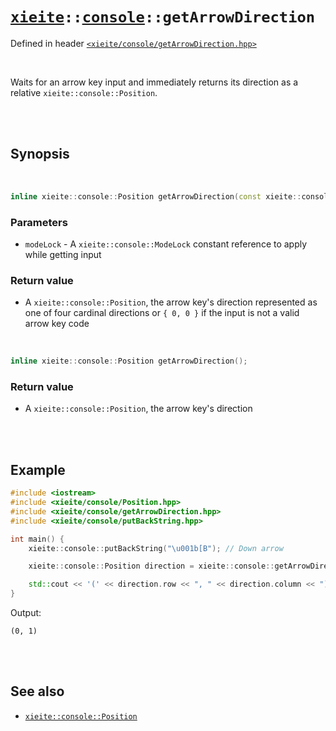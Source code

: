 # [`xieite`](../../README.md)`::`[`console`](../../docs/console.md)`::getArrowDirection`
Defined in header [`<xieite/console/getArrowDirection.hpp>`](../../include/xieite/console/getArrowDirection.hpp)

<br/>

Waits for an arrow key input and immediately returns its direction as a relative `xieite::console::Position`.

<br/><br/>

## Synopsis

<br/>

```cpp
inline xieite::console::Position getArrowDirection(const xieite::console::ModeLock& modeLock);
```
### Parameters
- `modeLock` - A `xieite::console::ModeLock` constant reference to apply while getting input
### Return value
- A `xieite::console::Position`, the arrow key's direction represented as one of four cardinal directions or `{ 0, 0 }` if the input is not a valid arrow key code

<br/>

```cpp
inline xieite::console::Position getArrowDirection();
```
### Return value
- A `xieite::console::Position`, the arrow key's direction

<br/><br/>

## Example
```cpp
#include <iostream>
#include <xieite/console/Position.hpp>
#include <xieite/console/getArrowDirection.hpp>
#include <xieite/console/putBackString.hpp>

int main() {
	xieite::console::putBackString("\u001b[B"); // Down arrow

	xieite::console::Position direction = xieite::console::getArrowDirection();

	std::cout << '(' << direction.row << ", " << direction.column << ")\n";
}
```
Output:
```
(0, 1)
```

<br/><br/>

## See also
- [`xieite::console::Position`](../../docs/console/Position.md)
